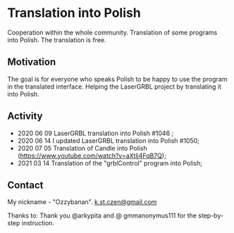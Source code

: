 # Translation into Polish
Cooperation within the whole community.
Translation of some programs into Polish.
The translation is free.

## Motivation
The goal is for everyone who speaks Polish to be happy to use the program in the translated interface.
Helping the LaserGRBL project by translating it into Polish.

## Activity
- 2020 06 09 LaserGRBL translation into Polish #1046 ;
- 2020 06 14 I updated LaserGRBL translation into Polish #1050;
- 2020 07 05 Translation of Candle into Polish (https://www.youtube.com/watch?v=aXtlj4FqB7Q);
- 2021 03 14 Translation of the "grblControl" program into Polish;
## Contact
My nickname - "Ozzybanan".
k.st.czen@gmail.com

Thanks to:
Thank you @arkypita and @ gmmanonymus111 for the step-by-step instruction.
